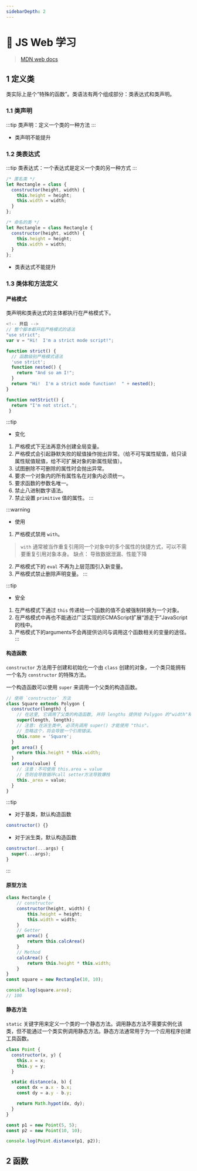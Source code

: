 ```yaml
---
sidebarDepth: 2
---
```


# 🍭 JS Web 学习
> [MDN web docs](https://developer.mozilla.org/zh-CN/docs/Web/JavaScript/Reference/Classes)
## 1 定义类
类实际上是个“特殊的函数”。类语法有两个组成部分：类表达式和类声明。
### 1.1 类声明
:::tip
类声明：定义一个类的一种方法
:::

- 类声明不能提升
### 1.2 类表达式
:::tip
类表达式：一个表达式是定义一个类的另一种方式
:::

```js
/* 匿名类 */ 
let Rectangle = class {
  constructor(height, width) {
    this.height = height;
    this.width = width;
  }
};

/* 命名的类 */ 
let Rectangle = class Rectangle {
  constructor(height, width) {
    this.height = height;
    this.width = width;
  }
};
```
- 类表达式不能提升
### 1.3 类体和方法定义
#### 严格模式
类声明和类表达式的主体都执行在严格模式下。

```js
<!-- 开启 -->
// 整个脚本都开启严格模式的语法
"use strict";
var v = "Hi!  I'm a strict mode script!";
```

```js
function strict() {
  // 函数级别严格模式语法
  'use strict';
  function nested() { 
    return "And so am I!"; 
  }
  return "Hi!  I'm a strict mode function!  " + nested();
}

function notStrict() { 
  return "I'm not strict."; 
 }
```

:::tip
- 变化
1. 严格模式下无法再意外创建全局变量。
2. 严格模式会引起静默失败的赋值操作抛出异常。（给不可写属性赋值，给只读属性赋值赋值，给不可扩展对象的新属性赋值）。
3. 试图删除不可删除的属性时会抛出异常。
4. 要求一个对象内的所有属性名在对象内必须统一。
5. 要求函数的参数名唯一。
6. 禁止八进制数字语法。
7. 禁止设置 `primitive` 值的属性。
:::

:::warning
- 使用
1. 严格模式禁用 `with`。
> `with` 通常被当作重复引用同一个对象中的多个属性的快捷方式，可以不需要重复引用对象本身。
> 缺点：
> 导致数据泄漏、性能下降
2. 严格模式下的 `eval` 不再为上层范围引入新变量。
3. 严格模式禁止删除声明变量。
:::

:::tip
- 安全
1. 在严格模式下通过 `this` 传递给一个函数的值不会被强制转换为一个对象。
2. 在严格模式中再也不能通过广泛实现的ECMAScript扩展“游走于”JavaScript的栈中。
3. 严格模式下的arguments不会再提供访问与调用这个函数相关的变量的途径。
:::
#### 构造函数
`constructor` 方法用于创建和初始化一个由 `class` 创建的对象，一个类只能拥有一个名为 `constructor` 的特殊方法。

一个构造函数可以使用 `super` 来调用一个父类的构造函数。

```js
// 使用 `constructor` 方法
class Square extends Polygon {
  constructor(length) {
    // 在这里, 它调用了父类的构造函数, 并将 lengths 提供给 Polygon 的"width"和"height"
    super(length, length);
    // 注意: 在派生类中, 必须先调用 super() 才能使用 "this"。
    // 忽略这个，将会导致一个引用错误。
    this.name = 'Square';
  }
  get area() {
    return this.height * this.width;
  }
  set area(value) {
    // 注意：不可使用 this.area = value
    // 否则会导致循环call setter方法导致爆栈
    this._area = value;
  }
}
```

:::tip
- 对于基类，默认构造函数
```js
constructor() {}
```

- 对于派生类，默认构造函数
```js
constructor(...args) {
  super(...args);
}
```
:::
#### 原型方法
```js
class Rectangle {
    // constructor
    constructor(height, width) {
        this.height = height;
        this.width = width;
    }
    // Getter
    get area() {
        return this.calcArea()
    }
    // Method
    calcArea() {
        return this.height * this.width;
    }
}
const square = new Rectangle(10, 10);

console.log(square.area);
// 100
```
#### 静态方法
`static` 关键字用来定义一个类的一个静态方法。调用静态方法不需要实例化该类，但不能通过一个类实例调用静态方法。静态方法通常用于为一个应用程序创建工具函数。

```js
class Point {
  constructor(x, y) {
    this.x = x;
    this.y = y;
  }

  static distance(a, b) {
    const dx = a.x - b.x;
    const dy = a.y - b.y;

    return Math.hypot(dx, dy);
  }
}

const p1 = new Point(5, 5);
const p2 = new Point(10, 10);

console.log(Point.distance(p1, p2));
```
## 2 函数